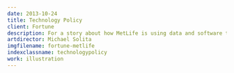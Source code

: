 ```yaml
---
date: 2013-10-24
title: Technology Policy
client: Fortune
description: For a story about how MetLife is using data and software to improve its business and culture.
artdirector: Michael Solita
imgfilename: fortune-metlife
indexclassname: technologypolicy
work: illustration
---
```


<img srcset="/img/fortune-metlife-1x.png 1x, /img/fortune-metlife-2x.png 2x">
